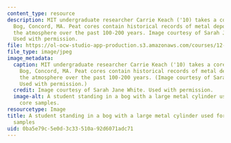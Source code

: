 ```yaml
---
content_type: resource
description: MIT undergraduate researcher Carrie Keach ('10) takes a core in Thoreau's
  Bog, Concord, MA. Peat cores contain historical records of metal deposition from
  the atmosphere over the past 100-200 years. Image courtesy of Sarah Jane White.
  Used with permission.
file: https://ol-ocw-studio-app-production.s3.amazonaws.com/courses/12-119-analytical-techniques-for-studying-environmental-and-geologic-samples-spring-2011/0ba5e79c5e0d3c33510a92d6071adc71_12-119s11-th.jpg
file_type: image/jpeg
image_metadata:
  caption: MIT undergraduate researcher Carrie Keach ('10) takes a core in Thoreau's
    Bog, Concord, MA. Peat cores contain historical records of metal deposition from
    the atmosphere over the past 100-200 years. (Image courtesy of Sarah Jane White.
    Used with permission.)
  credit: Image courtesy of Sarah Jane White. Used with permission.
  image-alt: A student standing in a bog with a large metal cylinder used for taking
    core samples.
resourcetype: Image
title: A student standing in a bog with a large metal cylinder used for taking core
  samples
uid: 0ba5e79c-5e0d-3c33-510a-92d6071adc71
---
```

